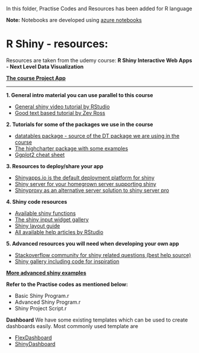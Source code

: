 In this folder, Practise Codes and Resources has been added for R language

**Note:** Notebooks are developed using [azure notebooks](https://notebooks.azure.com/)



# R Shiny - resources:

Resources are taken from the udemy course: **R Shiny Interactive Web Apps - Next Level Data Visualization**

**[The course Project App](https://r-analytic.shinyapps.io/mining_proj/)**

-----------------------------------------------------------------------------------------------------------

**1. General intro material you can use parallel to this course**

- [General shiny video tutorial by RStudio](http://shiny.rstudio.com/tutorial/)
- [Good text based tutorial by Zev Ross](http://zevross.com/blog/2016/04/19/r-powered-web-applications-with-shiny-a-tutorial-and-cheat-sheet-with-40-example-apps/)

**2. Tutorials for some of the packages we use in the course**

- [datatables package - source of the DT package we are using in the course](https://www.datatables.net/reference/option/)
- [The highcharter package with some examples](http://jkunst.com/highcharter/)
- [Ggplot2 cheat sheet](https://www.rstudio.com/wp-content/uploads/2015/03/ggplot2-cheatsheet.pdf)

**3. Resources to deploy/share your app**

- [Shinyapps.io is the default deployment platform for shiny](https://www.shinyapps.io/)
- [Shiny server for your homegrown server supporting shiny](https://www.rstudio.com/products/shiny/shiny-server/)
- [Shinyproxy as an alternative server solution to shiny server pro](http://www.shinyproxy.io/)

**4. Shiny code resources**

- [Available shiny functions](http://shiny.rstudio.com/reference/shiny/latest/)
- [The shiny input widget gallery](http://shiny.rstudio.com/gallery/widget-gallery.html)
- [Shiny layout guide](http://shiny.rstudio.com/articles/layout-guide.html)
- [All available help articles by RStudio](http://shiny.rstudio.com/articles/)

**5. Advanced resources you will need when developing your own app**

- [Stackoverflow community for shiny related questions (best help source)](http://stackoverflow.com/questions/tagged/shiny)
- [Shiny gallery including code for inspiration](http://shiny.rstudio.com/gallery/)

**[More advanced shiny examples](https://www.rstudio.com/products/shiny/shiny-user-showcase/)**

**Refer to the Practise codes as mentioned below:**
- Basic Shiny Program.r
- Advanced Shiny Program.r
- Shiny Project Script.r


**Dashboard**
We have some existing templates which can be used to create dashboards easily. Most commonly used template are
- [FlexDashboard](https://rmarkdown.rstudio.com/flexdashboard/)
- [ShinyDashboard](https://rstudio.github.io/shinydashboard/)
